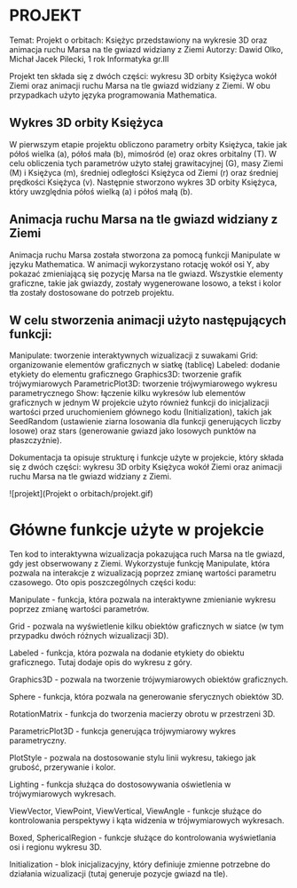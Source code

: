 # PROJEKT
Temat: Projekt o orbitach: Księżyc przedstawiony na wykresie 3D oraz animacja ruchu Marsa na tle gwiazd widziany z Ziemi
Autorzy: Dawid Olko, Michał Jacek Pilecki, 1 rok Informatyka gr.III
 
Projekt ten składa się z dwóch części: wykresu 3D orbity Księżyca wokół Ziemi oraz animacji ruchu Marsa na tle gwiazd widziany z Ziemi. W obu przypadkach użyto języka programowania Mathematica.
 
## Wykres 3D orbity Księżyca
W pierwszym etapie projektu obliczono parametry orbity Księżyca, takie jak półoś wielka (a), półoś mała (b), mimośród (e) oraz okres orbitalny (T). W celu obliczenia tych parametrów użyto stałej grawitacyjnej (G), masy Ziemi (M) i Księżyca (m), średniej odległości Księżyca od Ziemi (r) oraz średniej prędkości Księżyca (v). Następnie stworzono wykres 3D orbity Księżyca, który uwzględnia półoś wielką (a) i półoś małą (b).
 
## Animacja ruchu Marsa na tle gwiazd widziany z Ziemi
Animacja ruchu Marsa została stworzona za pomocą funkcji Manipulate w języku Mathematica. W animacji wykorzystano rotację wokół osi Y, aby pokazać zmieniającą się pozycję Marsa na tle gwiazd. Wszystkie elementy graficzne, takie jak gwiazdy, zostały wygenerowane losowo, a tekst i kolor tła zostały dostosowane do potrzeb projektu.
 
## W celu stworzenia animacji użyto następujących funkcji:
 
Manipulate: tworzenie interaktywnych wizualizacji z suwakami
Grid: organizowanie elementów graficznych w siatkę (tablicę)
Labeled: dodanie etykiety do elementu graficznego
Graphics3D: tworzenie grafik trójwymiarowych
ParametricPlot3D: tworzenie trójwymiarowego wykresu parametrycznego
Show: łączenie kilku wykresów lub elementów graficznych w jednym
W projekcie użyto również funkcji do inicjalizacji wartości przed uruchomieniem głównego kodu (Initialization), takich jak SeedRandom (ustawienie ziarna losowania dla funkcji generujących liczby losowe) oraz stars (generowanie gwiazd jako losowych punktów na płaszczyźnie).
 
Dokumentacja ta opisuje strukturę i funkcje użyte w projekcie, który składa się z dwóch części: wykresu 3D orbity Księżyca wokół Ziemi oraz animacji ruchu Marsa na tle gwiazd widziany z Ziemi.

![projekt](Projekt o orbitach/projekt.gif)


# Główne funkcje użyte w projekcie
Ten kod to interaktywna wizualizacja pokazująca ruch Marsa na tle gwiazd, gdy jest obserwowany z Ziemi. Wykorzystuje funkcję Manipulate, która pozwala na interakcje z wizualizacją poprzez zmianę wartości parametru czasowego. Oto opis poszczególnych części kodu:
 
Manipulate - funkcja, która pozwala na interaktywne zmienianie wykresu poprzez zmianę wartości parametrów.

Grid - pozwala na wyświetlenie kilku obiektów graficznych w siatce (w tym przypadku dwóch różnych wizualizacji 3D).
 
Labeled - funkcja, która pozwala na dodanie etykiety do obiektu graficznego. Tutaj dodaje opis do wykresu z góry.
 
Graphics3D - pozwala na tworzenie trójwymiarowych obiektów graficznych.
 
Sphere - funkcja, która pozwala na generowanie sferycznych obiektów 3D.
 
RotationMatrix - funkcja do tworzenia macierzy obrotu w przestrzeni 3D.
 
ParametricPlot3D - funkcja generująca trójwymiarowy wykres parametryczny.
 
PlotStyle - pozwala na dostosowanie stylu linii wykresu, takiego jak grubość, przerywanie i kolor.
 
Lighting - funkcja służąca do dostosowywania oświetlenia w trójwymiarowych wykresach.
 
ViewVector, ViewPoint, ViewVertical, ViewAngle - funkcje służące do kontrolowania perspektywy i kąta widzenia w trójwymiarowych wykresach.
 
Boxed, SphericalRegion - funkcje służące do kontrolowania wyświetlania osi i regionu wykresu 3D.
 
Initialization - blok inicjalizacyjny, który definiuje zmienne potrzebne do działania wizualizacji (tutaj generuje pozycje gwiazd na tle).

